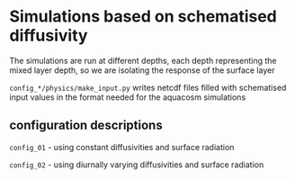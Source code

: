 # Simulations based on schematised diffusivity

The simulations are run at different depths, each depth representing the mixed layer depth, 
so we are isolating the response of the surface layer

`config_*/physics/make_input.py` writes netcdf files filled with schematised input values in the format needed for the aquacosm simulations

configuration descriptions
---------------------------
`config_01` - using constant diffusivities and surface radiation 

`config_02` - using diurnally varying diffusivities and surface radiation 
